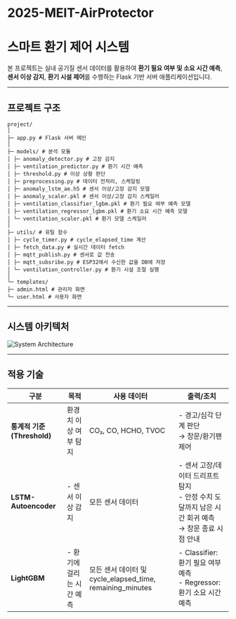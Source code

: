 # 2025-MEIT-AirProtector

# 스마트 환기 제어 시스템

본 프로젝트는 실내 공기질 센서 데이터를 활용하여 **환기 필요 여부 및 소요 시간 예측**, **센서 이상 감지**, **환기 시설 제어**를 수행하는 Flask 기반 서버 애플리케이션입니다.  

---

## 프로젝트 구조

```text
project/
│
├─ app.py # Flask 서버 메인
│
├─ models/ # 분석 모듈
│ ├─ anomaly_detector.py # 고장 감지
│ ├─ ventilation_predictor.py # 환기 시간 예측
│ ├─ threshold.py # 이상 상황 판단
│ ├─ preprocessing.py # 데이터 전처리, 스케일링
│ ├─ anomaly_lstm_ae.h5 # 센서 이상/고장 감지 모델
│ ├─ anomaly_scaler.pkl # 센서 이상/고장 감지 스케일러
│ ├─ ventilation_classifier_lgbm.pkl # 환기 필요 여부 예측 모델
│ ├─ ventilation_regressor_lgbm.pkl # 환기 소요 시간 예측 모델
│ └─ ventilation_scaler.pkl # 환기 모델 스케일러
│
├─ utils/ # 유틸 함수
│ ├─ cycle_timer.py # cycle_elapsed_time 계산
│ ├─ fetch_data.py # 실시간 데이터 fetch
│ ├─ mqtt_publish.py # 센서로 값 전송
│ ├─ mqtt_subsribe.py # ESP32에서 수신한 값을 DB에 저장
│ └─ ventilation_controller.py # 환기 시설 조절 실행
│
└─ templates/
├─ admin.html # 관리자 화면
└─ user.html # 사용자 화면
```

---

## 시스템 아키텍처

![System Architecture](https://raw.githubusercontent.com/khwak/for-image/main/meit_architec.png)

---

## 적용 기술

| 구분 | 목적 | 사용 데이터 | 출력/조치 |
| --- | --- | --- | --- |
| **통계적 기준 (Threshold)** | 환경치 이상 여부 탐지 | CO₂, CO, HCHO, TVOC | - 경고/심각 단계 판단 <br> → 창문/환기팬 제어 |
| **LSTM-Autoencoder** | - 센서 이상 감지 | 모든 센서 데이터 | - 센서 고장/데이터 드리프트 탐지 <br> - 안정 수치 도달까지 남은 시간 회귀 예측 <br> → 창문 종료 시점 안내 |
| **LightGBM** | - 환기에 걸리는 시간 예측 | 모든 센서 데이터 및 cycle_elapsed_time, remaining_minutes | - Classifier: 환기 필요 여부 예측 <br> - Regressor: 환기 소요 시간 예측 |

